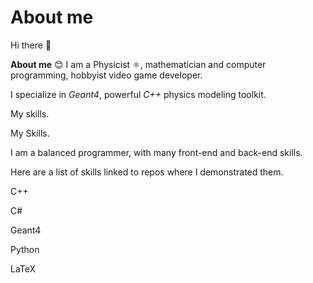 # About me 

Hi there 👋

**About me** 😊
I am a Physicist ⚛️, mathematician and computer programming, hobbyist video game developer.

I specialize in *Geant4*, powerful *C++* physics modeling toolkit. 

My skills. 

My Skills. 

I am a balanced programmer, with many front-end and back-end skills. 

Here are a list of skills linked to repos where I demonstrated them.

C++

C#

Geant4

Python

LaTeX
